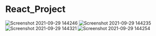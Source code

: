 # React_Project

![Screenshot 2021-09-29 144246](https://user-images.githubusercontent.com/84006033/135224955-cba1e2cf-659d-4e67-9477-4fee7e93449e.jpg)
![Screenshot 2021-09-29 144235](https://user-images.githubusercontent.com/84006033/135224860-afcb2dfc-e2e3-4d6d-b7bf-98647f91fbe0.jpg)
![Screenshot 2021-09-29 144321](https://user-images.githubusercontent.com/84006033/135224868-293e62e4-8799-40e6-9411-b5d27ef51646.jpg)
![Screenshot 2021-09-29 144254](https://user-images.githubusercontent.com/84006033/135224871-6c836717-ee24-48a3-a5db-4179c1aa0a59.jpg)
